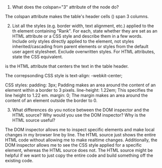 1. What does the colspan="3" attribute of the <th> node do?

The colspan attribute makes the table's header cells (<th>) span 3 columns.

2. List all the styles (e.g. border width, text alignment, etc.) applied to the th element containing "Rank". For each, state whether they are set as an HTML attribute or a CSS style and describe them in a few words. Include only styles directly applied to the element, not styles inherited/cascading from parent elements or styles from the default user agent stylesheet. Exclude overwritten styles. For HTML attributes, state the CSS equivalent.

<th align="center"> is the HTML attribute that centers the text in the table header. 

The correpsonding CSS style is text-align: -webkit-center;

CSS styles:
padding: 3px; Padding makes an area around the content of an element within a border to 3 pixels.
line-height: 1.22em; This specifies the line height to 1.22 em. 
margin: 0; The margin makes an area around the content of an element outside the border to 0. 


3. What differences do you notice between the DOM inspector and the HTML source? Why would you use the DOM inspector? Why is the HTML source useful?

The DOM inspector allows me to inspect specific elements and make local changes in my browser line by line. The HTML source just shows the entire HTML code without allowing me to make realtime changes. Additionally, the DOM inspector allows me to see the CSS style applied for a specific element, whereas the HTML source does not. The HTML source might be helpful if we want to just copy the entire code and build something off the existing code.
